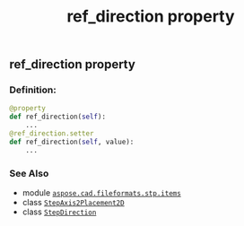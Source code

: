 ﻿---
title: ref_direction property
second_title: Aspose.CAD for Python via .NET API References
description: 
type: docs
weight: 70
url: /python-net/aspose.cad.fileformats.stp.items/stepaxis2placement2d/ref_direction/
is_root: false
---

## ref_direction property

### Definition:
```python
@property
def ref_direction(self):
    ...
@ref_direction.setter
def ref_direction(self, value):
    ...
```

### See Also
* module [`aspose.cad.fileformats.stp.items`](../../)
* class [`StepAxis2Placement2D`](/cad/python-net/aspose.cad.fileformats.stp.items/stepaxis2placement2d)
* class [`StepDirection`](/cad/python-net/aspose.cad.fileformats.stp.items/stepdirection)
